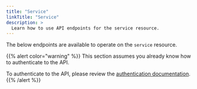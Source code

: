 ```yaml
---
title: "Service"
linkTitle: "Service"
description: >
  Learn how to use API endpoints for the service resource.
---
```


The below endpoints are available to operate on the `service` resource.

{{% alert color="warning" %}}
This section assumes you already know how to authenticate to the API.

To authenticate to the API, please review the [authentication documentation](/docs/api/authentication).
{{% /alert %}}

